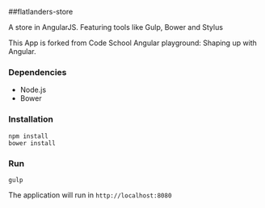 ##flatlanders-store

A store in AngularJS. Featuring tools like Gulp, Bower and Stylus

This App is forked from Code School Angular playground: Shaping up with Angular.

### Dependencies
- Node.js
- Bower

### Installation
```
npm install
bower install
```

### Run
```
gulp
```

The application will run in `http://localhost:8080`

